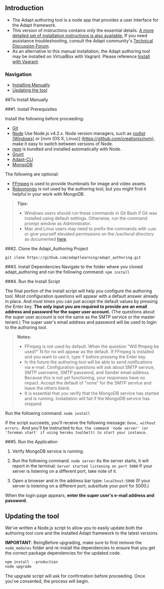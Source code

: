 ## Introduction
* The Adapt authoring tool is a node app that provides a user interface for the Adapt framework.
* This version of instructions contains only the essential details. [A more detailed set of installation instructions is also available.](https://github.com/adaptlearning/adapt_authoring/wiki/Install-on-Server) If you need assistance troubleshooting, consult the Adapt community's <a href="https://community.adaptlearning.org/mod/forum/view.php?id=4" target="_blank">Technical Discussion Forum</a>.
* As an alternative to this manual installation, the Adapt authoring tool may be installed on VirtualBox with Vagrant. Please reference [Install with Vagrant](https://github.com/adaptlearning/adapt_authoring/wiki/Install-with-Vagrant).

### Navigation
- [Installing Manually](#to-install-manually)
- [Updating the tool](#updating-the-tool)

##To Install Manually

###1. Install Prerequisites

Install the following before proceeding:
* [Git](http://git-scm.com/downloads)
* [Node](http://nodejs.org/) Use Node.js v4.2.x. Node version managers, such as [nodist (Windows)](https://github.com/marcelklehr/nodist) or [nvm (OS X, Linux)]  (https://github.com/creationix/nvm), make it easy to switch between versions of Node.
* [npm](https://www.npmjs.com/) is bundled and installed automatically with Node.
* [Grunt](http://gruntjs.com/)
* [Adapt-CLI](https://github.com/adaptlearning/adapt-cli)
* [MongoDB](http://docs.mongodb.org/manual/)

The following are optional:
* [FFmpeg](https://www.ffmpeg.org/index.html) is used to provide thumbnails for image and video assets.
* [Robomongo](http://robomongo.org/) is not used by the authoring tool, but you might find it helpful in your work with MongoDB.

> **Tips:**
> + Windows users should run these commands in Git Bash if Git was installed using default settings. Otherwise, run the command prompt window as Administrator.
> + Mac and Linux users may need to prefix the commands with `sudo` or give yourself elevated permissions on the */usr/local directory* as documented [here](http://foohack.com/2010/08/intro-to-npm/#what_no_sudo).

###2. Clone the Adapt_Authoring Project

`git clone https://github.com/adaptlearning/adapt_authoring.git`


###3. Install Dependencies
Navigate to the folder where you cloned adapt_authoring and run the following command:
`npm install`

###4. Run the Install Script

The final portion of the install script will help you configure the authoring tool. Most configuration questions will appear with a default answer already in place. And most times you can just accept the default values by pressing the Enter key. **The only input you are required to provide are an email address and password for the super user account.** (The questions about the super user account is not the same as the SMTP service or the master tenant.) The super user's email address and password will be used to login to the authoring tool.
>**Notes:**
>* FFmpeg is not used by default. When the question "Will ffmpeg be used?" N for no will appear as the default. If FFmpeg is installed and you want to use it, type Y before pressing the Enter key.
>* In the future the authoring tool will be able to send notifications via e-mail. Configuration questions will ask about SMTP service, SMTP username, SMTP password, and Sender email address. Because this is not yet functioning, your responses have no impact. Accept the default of "none" for the SMTP service and leave the others blank.
>* It is essential that you verify that the MongoDB service has started and is running. Installation will fail if the MongoDB service has stopped.

Run the following command.
`node install`

If the script succeeds, you'll receive the following message:
`Done, without errors.`
And you'll be instructed to
`Run the command 'node server' (or 'foreman start' if using heroku toolbelt) to start your instance.`

###5. Run the Application
1. Verify MongoDB service is running.

2. Run the following command.
`node server`
As the server starts, it will report in the terminal:
`Server started listening on port 5000`
If your server is listening on a different port, take note of it.

3. Open a browser and in the address bar type:
`localhost:5000` (If your server is listening on a different port, substitute your port for 5000.)

When the login page appears, **enter the super user's e-mail address and password.**

## Updating the tool

We've written a Node.js script to allow you to easily update both the authoring tool core and the installed Adapt framework to the latest versions.

**IMPORTANT**: BeingBefore upgrading, make sure to first remove the `node_modules` folder and re-install the dependencies to ensure that you get the correct package dependencies for the updated code.

```javascript
npm install --production
node upgrade
```

The upgrade script will ask for confirmation before proceeding. Once you've consented, the process will begin.
